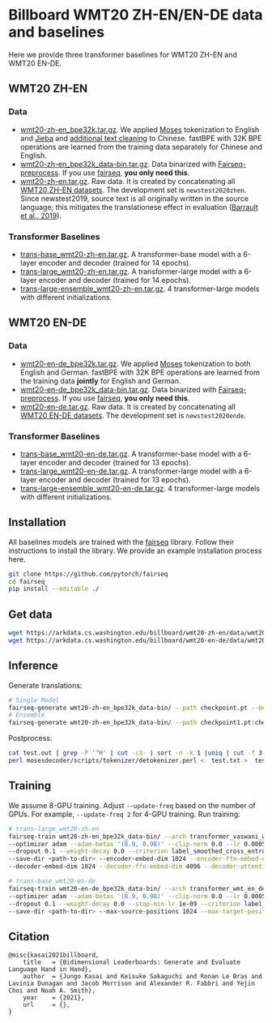 # Billboard WMT20 ZH-EN/EN-DE data and baselines

Here we provide three transformer baselines for WMT20 ZH-EN and WMT20 EN-DE.

## WMT20 ZH-EN
### Data
- [wmt20-zh-en_bpe32k.tar.gz](https://arkdata.cs.washington.edu/billboard/wmt20-zh-en/data/wmt20-zh-en_bpe32k.tar.gz). We applied [Moses](https://github.com/moses-smt/mosesdecoder) tokenization to English and [Jieba](https://github.com/fxsjy/jieba) and [additional text cleaning](https://github.com/xwgeng/WMT17-scripts) to Chinese. fastBPE with 32K BPE operations are learned from the training data separately for Chinese and English.
- [wmt20-zh-en_bpe32k_data-bin.tar.gz](https://arkdata.cs.washington.edu/billboard/wmt20-zh-en/data/wmt20-zh-en_bpe32k_data-bin.tar.gz). Data binarized with [Fairseq-preprocess](https://github.com/pytorch/fairseq). If you use [fairseq](https://github.com/pytorch/fairseq), **you only need this**.
- [wmt20-zh-en.tar.gz](https://arkdata.cs.washington.edu/billboard/wmt20-zh-en/data/wmt20-zh-en.tar.gz). Raw data. It is created by concatenating all [WMT20 ZH-EN datasets](https://www.statmt.org/wmt20/translation-task.html). The development set is `newstest2020zhen`. Since newstest2019, source text is all originally written in the source language; this mitigates the translationese effect in evaluation ([Barrault et al., 2019](https://aclanthology.org/W19-5301/)).

### Transformer Baselines
- [trans-base_wmt20-zh-en.tar.gz](https://arkdata.cs.washington.edu/billboard/wmt20-zh-en/models/trans-base_wmt20-zh-en.tar.gz). A transformer-base model with a 6-layer encoder and decoder (trained for 14 epochs).
- [trans-large_wmt20-zh-en.tar.gz](https://arkdata.cs.washington.edu/billboard/wmt20-zh-en/models/trans-large_wmt20-zh-en.tar.gz). A transformer-large model with a 6-layer encoder and decoder (trained for 14 epochs).
- [trans-large-ensemble_wmt20-zh-en.tar.gz](https://arkdata.cs.washington.edu/billboard/wmt20-zh-en/models/trans-large-ensemble_wmt20-zh-en.tar.gz). 4 transformer-large models with different initializations.

## WMT20 EN-DE
### Data
- [wmt20-en-de_bpe32k.tar.gz](https://arkdata.cs.washington.edu/billboard/wmt20-en-de/data/wmt20-en-de_bpe32k.tar.gz). We applied [Moses](https://github.com/moses-smt/mosesdecoder) tokenization to both English and German. fastBPE with 32K BPE operations are learned from the training data **jointly** for English and German.
- [wmt20-en-de_bpe32k_data-bin.tar.gz](https://arkdata.cs.washington.edu/billboard/wmt20-en-de/data/wmt20-en-de_bpe32k_data-bin.tar.gz). Data binarized with [Fairseq-preprocess](https://github.com/pytorch/fairseq). If you use [fairseq](https://github.com/pytorch/fairseq), **you only need this**.
- [wmt20-en-de.tar.gz](https://arkdata.cs.washington.edu/billboard/wmt20-en-de/data/wmt20-en-de.tar.gz). Raw data. It is created by concatenating all [WMT20 EN-DE datasets](https://www.statmt.org/wmt20/translation-task.html). The development set is `newstest2020ende`.

### Transformer Baselines
- [trans-base_wmt20-en-de.tar.gz](https://arkdata.cs.washington.edu/billboard/wmt20-en-de/models/trans-base_wmt20-en-de.tar.gz). A transformer-base model with a 6-layer encoder and decoder (trained for 13 epochs).
- [trans-large_wmt20-en-de.tar.gz](https://arkdata.cs.washington.edu/billboard/wmt20-en-de/models/trans-large_wmt20-en-de.tar.gz). A transformer-large model with a 6-layer encoder and decoder (trained for 13 epochs).
- [trans-large-ensemble_wmt20-en-de.tar.gz](https://arkdata.cs.washington.edu/billboard/wmt20-en-de/models/trans-large-ensemble_wmt20-en-de.tar.gz). 4 transformer-large models with different initializations.

## Installation
All baselines models are trained with the [fairseq](https://github.com/pytorch/fairseq) library.
Follow their instructions to install the library. We provide an example installation process here.
```bash
git clone https://github.com/pytorch/fairseq
cd fairseq
pip install --editable ./
```
## Get data
```bash
wget https://arkdata.cs.washington.edu/billboard/wmt20-zh-en/data/wmt20-zh-en_bpe32k_data-bin.tar.gz
wget https://arkdata.cs.washington.edu/billboard/wmt20-en-de/data/wmt20-en-de_bpe32k_data-bin.tar.gz
```
## Inference
Generate translations:
```bash
# Single Model
fairseq-generate wmt20-zh-en_bpe32k_data-bin/ --path checkpoint.pt --beam 5 --remove-bpe --lenpen 0.6 > test.out
# Ensemble
fairseq-generate wmt20-zh-en_bpe32k_data-bin/ --path checkpoint1.pt:checkpoint2.pt:checkpoint3:checkpoint4 --beam 5 --remove-bpe --lenpen 0.6 > test.out
```
Postprocess:
```bash
cat test.out | grep -P '^H' | cut -c3- | sort -n -k 1 |uniq | cut -f 3 > test.txt
perl mosesdecoder/scripts/tokenizer/detokenizer.perl <  test.txt >  test.detok.txt
```
## Training
We assume 8-GPU training. Adjust `--update-freq` based on the number of GPUs. For example, `--update-freq 2` for 4-GPU training.
Run training:
```bash
# trans-large_wmt20-zh-en
fairseq-train wmt20-zh-en_bpe32k_data-bin/ --arch transformer_vaswani_wmt_en_de_big --share-decoder-input-output-embed  \
--optimizer adam --adam-betas '(0.9, 0.98)' --clip-norm 0.0 --lr 0.0005 --lr-scheduler inverse_sqrt --warmup-updates 4000 --warmup-init-lr 1e-07 \
--dropout 0.1 --weight-decay 0.0 --criterion label_smoothed_cross_entropy --label-smoothing 0.1 --max-tokens 4096 --fp16 \
--save-dir <path-to-dir> --encoder-embed-dim 1024 --encoder-ffn-embed-dim 4096 --encoder-attention-heads 16 \
--decoder-embed-dim 1024 --decoder-ffn-embed-dim 4096 --decoder-attention-heads 16  --max-update 600000 --seed 1

# trans-base_wmt20-en-de
fairseq-train wmt20-en-de_bpe32k_data-bin/ --arch transformer_wmt_en_de --share-all-embeddings \
--optimizer adam --adam-betas '(0.9, 0.98)' --clip-norm 0.0 --lr 0.0005 --lr-scheduler inverse_sqrt --warmup-updates 4000 --warmup-init-lr 1e-07 \
--dropout 0.1 --weight-decay 0.0 --stop-min-lr 1e-09 --criterion label_smoothed_cross_entropy --label-smoothing 0.1 --max-tokens 4096 --fp16 \
--save-dir <path-to-dir> --max-source-positions 1024 --max-target-positions 1024 --max-update 600000 --decoder-layers 6 --encoder-layers 6 --seed 1
```
## Citation
```
@misc{kasai2021billboard,
    title   = {Bidimensional Leaderboards: Generate and Evaluate Language Hand in Hand},
    author  = {Jungo Kasai and Keisuke Sakaguchi and Ronan Le Bras and Lavinia Dunagan and Jacob Morrison and Alexander R. Fabbri and Yejin Choi and Noah A. Smith},
    year    = {2021},
    url     = {}, 
}
```
